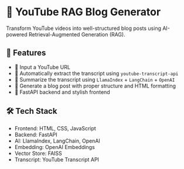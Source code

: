 # 🎥 YouTube RAG Blog Generator

Transform YouTube videos into well-structured blog posts using AI-powered Retrieval-Augmented Generation (RAG).

## 🚀 Features

- 🔗 Input a YouTube URL
- 📜 Automatically extract the transcript using `youtube-transcript-api`
- 🧠 Summarize the transcript using `LlamaIndex` + `LangChain` + `OpenAI`
- 📝 Generate a blog post with proper structure and HTML formatting
- 🔧 FastAPI backend and stylish frontend

## 🛠 Tech Stack

- Frontend: HTML, CSS, JavaScript
- Backend: FastAPI
- AI: LlamaIndex, LangChain, OpenAI
- Embedding: OpenAI Embeddings
- Vector Store: FAISS
- Transcript: YouTube Transcript API


